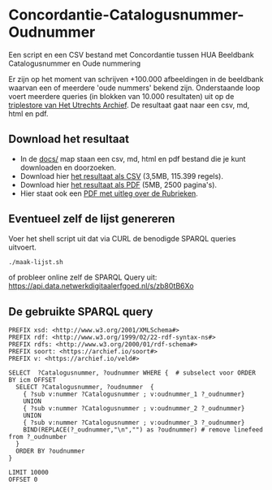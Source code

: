 # Concordantie-Catalogusnummer-Oudnummer
Een script en een CSV bestand met Concordantie tussen HUA Beeldbank Catalogusnummer en Oude nummering

Er zijn op het moment van schrijven +100.000 afbeeldingen in de beeldbank waarvan een of meerdere 'oude nummers' bekend zijn. Onderstaande loop voert meerdere queries (in blokken van 10.000 resultaten) uit op de [triplestore van Het Utrechts Archief](https://data.netwerkdigitaalerfgoed.nl/hetutrechtsarchief/mi2rdf/sparql/mi2rdf). De resultaat gaat naar een csv, md, html en pdf.

## Download het resultaat
* In de [docs/](https://github.com/hetutrechtsarchief/Concordantie-Catalogusnummer-Oudnummer/tree/master/docs) map staan een csv, md, html en pdf bestand die je kunt downloaden en doorzoeken.
* Download hier [het resultaat als CSV](https://github.com/hetutrechtsarchief/Concordantie-Catalogusnummer-Oudnummer/raw/master/docs/HUA-catnr-oudnr.csv) (3,5MB, 115.399 regels).
* Download hier [het resultaat als PDF](https://github.com/hetutrechtsarchief/Concordantie-Catalogusnummer-Oudnummer/raw/master/docs/HUA-catnr-oudnr.pdf) (5MB, 2500 pagina's).
* Hier staat ook een [PDF met uitleg over de Rubrieken](https://github.com/hetutrechtsarchief/Concordantie-Catalogusnummer-Oudnummer/raw/master/docs/Rubrieken.pdf).

## Eventueel zelf de lijst genereren
Voer het shell script uit dat via CURL de benodigde SPARQL queries uitvoert.
```bash
./maak-lijst.sh
```

of probleer online zelf de SPARQL Query uit: https://api.data.netwerkdigitaalerfgoed.nl/s/zb80tB6Xo

## De gebruikte SPARQL query
```sparql
PREFIX xsd: <http://www.w3.org/2001/XMLSchema#>
PREFIX rdf: <http://www.w3.org/1999/02/22-rdf-syntax-ns#>
PREFIX rdfs: <http://www.w3.org/2000/01/rdf-schema#>
PREFIX soort: <https://archief.io/soort#>
PREFIX v: <https://archief.io/veld#>

SELECT  ?Catalogusnummer, ?oudnummer WHERE {  # subselect voor ORDER BY icm OFFSET
  SELECT ?Catalogusnummer, ?oudnummer  {
    { ?sub v:nummer ?Catalogusnummer ; v:oudnummer_1 ?_oudnummer}
    UNION
    { ?sub v:nummer ?Catalogusnummer ; v:oudnummer_2 ?_oudnummer} 
    UNION
    { ?sub v:nummer ?Catalogusnummer ; v:oudnummer_3 ?_oudnummer}
    BIND(REPLACE(?_oudnummer,"\n","") as ?oudnummer) # remove linefeed from ?_oudnumber
  }
  ORDER BY ?oudnummer
}

LIMIT 10000
OFFSET 0
```
